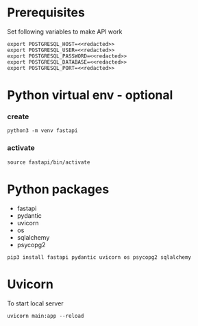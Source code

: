 # Prerequisites

Set following variables to make API work

```
export POSTGRESQL_HOST=<<redacted>>
export POSTGRESQL_USER=<<redacted>>
export POSTGRESQL_PASSWORD=<<redacted>>
export POSTGRESQL_DATABASE=<<redacted>>
export POSTGRESQL_PORT=<<redacted>>
```

# Python virtual env - optional


### create
`python3 -m venv fastapi`

### activate
`source fastapi/bin/activate`


# Python packages

- fastapi
- pydantic
- uvicorn
- os
- sqlalchemy
- psycopg2

`pip3 install fastapi pydantic uvicorn os psycopg2 sqlalchemy`


# Uvicorn

To start local server 

`uvicorn main:app --reload`

